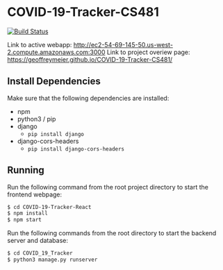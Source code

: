 # COVID-19-Tracker-CS481

[![Build Status](https://travis-ci.com/geoffreymeier/COVID-19-Tracker-CS481.svg?branch=master)](https://travis-ci.com/geoffreymeier/COVID-19-Tracker-CS481)

Link to active webapp: http://ec2-54-69-145-50.us-west-2.compute.amazonaws.com:3000
Link to project overiew page: https://geoffreymeier.github.io/COVID-19-Tracker-CS481/

## Install Dependencies

Make sure that the following dependencies are installed:

- npm
- python3 / pip
- django
    - `pip install django`
- django-cors-headers
    - `pip install django-cors-headers`

## Running

Run the following command from the root project directory to start the frontend webpage:

``` bash
$ cd COVID-19-Tracker-React
$ npm install
$ npm start
```

Run the following commands from the root directory to start the backend server and database:

``` bash
$ cd COVID_19_Tracker
$ python3 manage.py runserver
```
